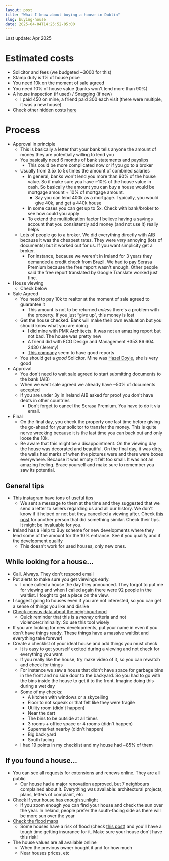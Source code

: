 ```yaml
---
layout: post
title: "What I know about buying a house in Dublin"
slug: buying-house
date: 2025-04-04T14:25:52-05:00
---
```


Last update: Apr 2025

# Estimated costs

- Solicitor and fees (we budgeted ~3000 for this)
- Stamp duty is 1% of house price
- You need 10k on the moment of sale agreed
- You need 10% of house value (banks won't lend more than 90%)
- A house inspection (if used) / Snagging (if new)
    - I paid 450 on mine, a friend paid 300 each visit (there were multiple, it was a new house)
- Check other hidden costs [here](https://www.instagram.com/p/DGqEjXZsmcx/)

# Process

- Approval in principle
    - This is basically a letter that your bank tells anyone the amount of money they are potentially willing to lend you
    - You basically need 6 months of bank statements and payslips
        - This could be more complicated now or if you go to a broker
    - Usually from 3.5x to 5x times the amount of combined salaries
        - In general, banks won't lend you more than 90% of the house value. So if make sure you have ~10% of the house value in cash. So basically the amount you can buy a house would be mortgage amount + 10% of mortgage amount.
            - Say you can lend 400k as a mortgage. Typically, you would give 40k, and get a 440k house
        - In some cases you can get up to 5x. Check with bank/broker to see how could you apply
        - To extend the multiplication factor I believe having a savings account that you consistently add money (and not use it) really helps
    - Lots of people go to a broker. We did everything directly with AIB because it was the cheapest rates. They were *very* annoying (lots of documents) but it worked out for us. If you want simplicity get a broker.
        - For instance, because we weren't in Ireland for 3 years they demanded a credit check from Brazil. We had to pay Serasa Premium because the free report wasn't enough. Other people said the free report translated by Google Translate worked just fine.
- House viewing
    - Check below
- Sale Agreed
    - You need to pay 10k to realtor at the moment of sale agreed to guarantee it
        - This amount is not to be returned *unless* there's a problem with the property. If you just “give up”, this money is lost
    - Get the house checked. Bank will make their own evaluation but you should know what you are doing
        - I did mine with PMK Architects. It was not an amazing report but not bad. The house was pretty new
        - A friend did with ECO Design and Management +353 86 604 2430 (Jeremy)
        - [This company](https://www.instagram.com/lar.construction?igsh=MWJrOTcxdnh5Z2hjZQ==) seem to have good reports
    - You should get a *good* Solicitor. Mine was [Hazel Doyle](https://doylelegal.ie/), she is very good
- Approval
    - You don't need to wait sale agreed to start submitting documents to the bank (AIB)
    - When we went sale agreed we already have ~50% of documents accepted
    - If you are under 3y in Ireland AIB asked for proof you don't have debts in other countries
        - Don't forget to cancel the Serasa Premium. You have to do it via email.
- Final
    - On the final day, you check the property one last time before giving the go-ahead for your solicitor to transfer the money. This is quite nerve wrecking because it is the last time you can back out and only loose the 10k.
    - Be aware that this might be a disappointment. On the viewing day the house was decorated and beautiful. On the final day, it was dirty, the walls had marks of when the pictures were and there were boxes everywhere. Because it was empty it felt too small. It was not an amazing feeling. Brace yourself and make sure to remember you saw its potential.

## General tips

- [This instagram](https://www.instagram.com/crazyhouseprices/) have tons of useful tips
    - We sent a message to them at the time and they suggested that we send a letter to sellers regarding us and all our history. We don't know if it helped or not but they cancelled a viewing after. Check [this post](https://www.instagram.com/p/DG-vza_sgxA/) for another person that did something similar.  Check their tips. It might be invaluable for you.
- Ireland has a Help to Buy scheme for new developments where they lend some of the amount for the 10% entrance. See if you qualify and if the development qualify
    - This doesn't work for used houses, only new ones.

## While looking for a house…

- Call. Always. They don't respond email
- Put alerts to make sure you get viewings early.
    - I once called a house the day they announced. They forgot to put me for viewing and when I called again there were 92 people in the waitlist. I fought to get a place on the view.
- I suggest going to houses even if you are not interested, so you can get a sense of things you like and dislike
- [Check census data about the neighbourhood](https://data.pobal.ie/portal/apps/experiencebuilder/experience/?id=3b0acba7eb694ffa85340a60f81d516c)
    - Quick reminder that this is a *money* criteria and not violence/criminality. So use this tool wisely
- If you are looking for new developments, put your name in even if you don't have things ready. These things have a massive waitlist and everything take forever!
- Create a checklist of your ideal house and add things you must check
    - It is easy to get yourself excited during a viewing and not check for everything you want
    - If you really like the house, try make video of it, so you can rewatch and check for things
    - For instance we saw a house that didn't have space for garbage bins in the front and no side door to the backyard. So you had to go with the bins inside the house to get it to the front. Imagine doing this during a wet day
    - Some of my checks:
        - A kitchen with windows or a skyceiling
        - Floor to not squeak or that felt like they were fragile
        - Utility room (didn't happen)
        - Near the dart
        - The bins to be outside at all times
        - 3 rooms + office space or 4 rooms (didn't happen)
        - Supermarket nearby (didn't happen)
        - Big back yard
        - South facing
    - I had 19 points in my checklist and my house had ~85% of them

## If you found a house…

- You can see all requests for extensions and renews online. They are all public
    - Our house had a major renovation approved, but 7 neighbours complained about it. Everything was available: architectural projects, plans, letters of complaint, etc
- [Check if your house has enough sunlight](https://sun-direction.com/)
    - If you zoom enough you can find your house and check the sun over the year. In Ireland, people prefer the south-facing side as there will be more sun over the year
- [Check the flood maps](https://www.floodinfo.ie/map/floodplans/)
    - Some houses have a risk of flood (check [this post](https://www.instagram.com/p/DGv5lcxsUWk/)) and you'll have a tough time getting insurance for it. Make sure your house don't have this risk!
- The house values are all available online
    - When the previous owner bought it and for how much
    - Near houses prices, etc
